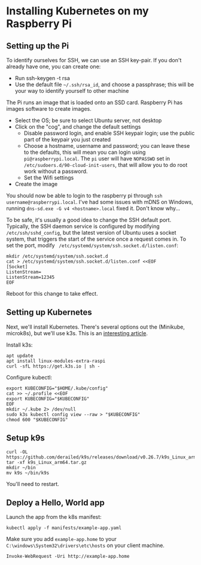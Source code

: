 # Installing Kubernetes on my Raspberry Pi 


## Setting up the Pi 

To identify ourselves for SSH, we can use an SSH key-pair. If you don't already have one, you can create one: 

* Run ssh-keygen -t rsa
* Use the default file `~/.ssh/rsa_id`, and choose a passphrase; this will be your way to identify yourself to other machine

The Pi runs an image that is loaded onto an SSD card. Raspberry Pi has images software to create images.
 
* Select the OS; be sure to select Ubuntu server, not desktop
* Click on the "cog", and change the default settings
    * Disable password login, and enable SSH keypair login; use the public part of the keypair you just created 
    * Choose a hostname, username and password; you can leave these to the defaults, this will mean you can login using `pi@raspberrypi.local`. The `pi` user will have `NOPASSWD` set in `/etc/sudoers.d/90-cloud-init-users`, that will allow you to do root work without a password. 
    * Set the Wifi settings
* Create the image 

You should now be able to login to the raspberry pi through `ssh username@raspberrypi.local`. I've had some issues with mDNS on Windows, running `dns-sd.exe -G v4 <hostname>.local` fixed it. Don't know why... 

To be safe, it's usually a good idea to change the SSH default port. Typically, the SSH daemon service is configured by modifying `/etc/ssh/sshd_config`, but the latest version of Ubuntu uses a socket system, that triggers the start of the service once a request comes in. To set the port, modify ` /etc/systemd/system/ssh.socket.d/listen.conf`: 

```
mkdir /etc/systemd/system/ssh.socket.d 
cat > /etc/systemd/system/ssh.socket.d/listen.conf <<EOF
[Socket]
ListenStream=
ListenStream=12345
EOF
```

Reboot for this change to take effect.

## Setting up Kubernetes 

Next, we'll install Kubernetes. There's several options out the (Minikube, microk8s), but we'll use k3s. This is an [interesting article](https://anthonynsimon.com/blog/kubernetes-cluster-raspberry-pi/). 

Install k3s: 

```
apt update
apt install linux-modules-extra-raspi
curl -sfL https://get.k3s.io | sh -
```   

Configure kubectl: 

```
export KUBECONFIG="$HOME/.kube/config"
cat >> ~/.profile <<EOF 
export KUBECONFIG="$KUBECONFIG"
EOF
mkdir ~/.kube 2> /dev/null
sudo k3s kubectl config view --raw > "$KUBECONFIG"
chmod 600 "$KUBECONFIG"
```

## Setup k9s

```
curl -OL https://github.com/derailed/k9s/releases/download/v0.26.7/k9s_Linux_arm64.tar.gz
tar -xf k9s_Linux_arm64.tar.gz
mkdir ~/bin 
mv k9s ~/bin/k9s
```

You'll need to restart.

## Deploy a Hello, World app 

Launch the app from the k8s manifest: 
```
kubectl apply -f manifests/example-app.yaml
```

Make sure you add `example-app.home` to your `C:\windows\System32\drivers\etc\hosts` on your client machine. 

``` 
Invoke-WebRequest -Uri http://example-app.home
```

